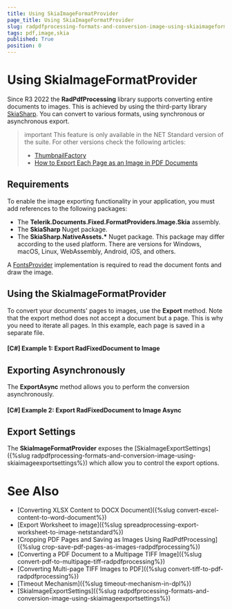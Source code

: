 ```yaml
---
title: Using SkiaImageFormatProvider
page_title: Using SkiaImageFormatProvider
slug: radpdfprocessing-formats-and-conversion-image-using-skiaimageformatprovider
tags: pdf,image,skia
published: True
position: 0
---
```


# Using SkiaImageFormatProvider

Since R3 2022 the __RadPdfProcessing__ library supports converting entire documents to images. This is achieved by using the third-party library [SkiaSharp](https://docs.microsoft.com/en-us/xamarin/xamarin-forms/user-interface/graphics/skiasharp/). You can convert to various formats, using synchronous or asynchronous export. 

>important This feature is only available in the NET Standard version of the suite. For other versions check the following articles:
>* [ThumbnailFactory](https://docs.telerik.com/devtools/wpf/controls/radpdfviewer/features/export-fixedpage-to-image)
>* [How to Export Each Page as an Image in PDF Documents](https://docs.telerik.com/devtools/winforms/knowledge-base/pdfviewer-export-page-images-with-no-ui)
>

## Requirements

To enable the image exporting functionality in your application, you must add references to the following packages:

* The __Telerik.Documents.Fixed.FormatProviders.Image.Skia__ assembly.
* The __SkiaSharp__ Nuget package. 
* The __SkiaSharp.NativeAssets.*__ Nuget package. This package may differ according to the used platform. There are versions for Windows, macOS, Linux, WebAssembly, Android, iOS, and others.

A [FontsProvider](https://docs.telerik.com/devtools/document-processing/libraries/radpdfprocessing/cross-platform/fonts#setting-and-exporting-fonts) implementation is required to read the document fonts and draw the image.

## Using the SkiaImageFormatProvider

To convert your documents' pages to images, use the __Export__ method. Note that the export method does not accept a document but a page. This is why you need to iterate all pages. In this example, each page is saved in a separate file.

#### __[C#] Example 1: Export RadFixedDocument to Image__

<snippet id='codeblock_83'/>

## Exporting Asynchronously
The __ExportAsync__ method allows you to perform the conversion asynchronously.

#### __[C#] Example 2: Export RadFixedDocument to Image Async__

<snippet id='codeblock_84'/>

## Export Settings

The __SkiaImageFormatProvider__ exposes the [SkiaImageExportSettings]({%slug radpdfprocessing-formats-and-conversion-image-using-skiaimageexportsettings%}) which allow you to control the export options.

# See Also
* [Converting XLSX Content to DOCX Document]({%slug convert-excel-content-to-word-document%}) 
* [Export Worksheet to image]({%slug spreadprocessing-export-worksheet-to-image-netstandard%})
* [Cropping PDF Pages and Saving as Images Using RadPdfProcessing]({%slug crop-save-pdf-pages-as-images-radpdfprocessing%})
* [Converting a PDF Document to a Multipage TIFF Image]({%slug convert-pdf-to-multipage-tiff-radpdfprocessing%})
* [Converting Multi-page TIFF Images to PDF]({%slug convert-tiff-to-pdf-radpdfprocessing%})
* [Timeout Mechanism]({%slug timeout-mechanism-in-dpl%})
* [SkiaImageExportSettings]({%slug radpdfprocessing-formats-and-conversion-image-using-skiaimageexportsettings%})
